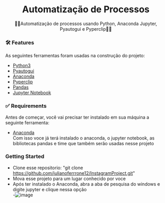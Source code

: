 <h1 align="center">
    Automatização de Processos
</h1>
<p align="center">🚀🐍Automatização de processos usando Python, Anaconda Jupyter, Pyautogui e Pyperclip🚀🐍</p>

### 🛠 Features

As seguintes ferramentas foram usadas na construção do projeto:

- [Python3](https://www.python.org/download/releases/3.0/)
- [Pyautogui](https://pyautogui.readthedocs.io/en/latest/msgbox.html)
- [Anaconda](https://www.anaconda.com)
- [Pyperclip](https://pypi.org/project/pyperclip/)
- [Pandas](https://pandas.pydata.org/docs/reference/api/pandas.DataFrame.dropna.html)
- [Jupyter Notebook](https://jupyter.org/install)

### ✅ Requirements

Antes de começar, você vai precisar ter instalado em sua máquina a seguinte ferramenta:<br />
- [Anaconda](https://www.anaconda.com)<br />
Com isso voce já terá instalado o anaconda, o jupyter notebook, as bibliotecas pandas e time que também serão usadas nesse projeto

### Getting Started

- Clone esse repositorio: "git clone https://github.com/julianoferrrone12/InstagramProject.git" <br />
- Mova esse projeto para um lugar conhecido por voce
- Após ter instalado o Anaconda, abra a aba de pesquisa do windows e digite jupyter e clique nessa opção<br />
-![image](https://user-images.githubusercontent.com/62573072/116704390-b7002180-a9a1-11eb-82d8-b917dbe775f4.png)
